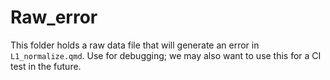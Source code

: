 # Raw_error

This folder holds a raw data file that will generate an error in `L1_normalize.qmd`.
Use for debugging; we may also want to use this for a CI test in the future.
